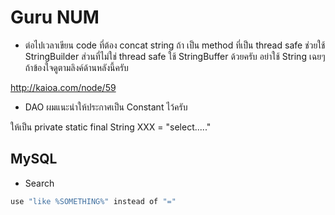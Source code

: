  Guru NUM
 ========
 
 * ต่อไปเวลาเขียน code ที่ต้อง concat string ถ้า เป็น method ที่เป็น thread safe ช่วยใช้ StringBuilder ส่วนที่ไม่ใช่ thread safe ใช้ StringBuffer ด้วยครับ อย่าใช้ String เฉยๆ ถ้าข้องใจดูตามลิงค์ด้านหลังนี้ครับ
 
 
 http://kaioa.com/node/59
 
 * DAO ผมแนะนำให้ประกาศเป็น Constant ไว้ครับ
  
ให้เป็น private static final String XXX = "select....."


MySQL
-----

* Search

```sh
use "like %SOMETHING%" instead of "="
```
